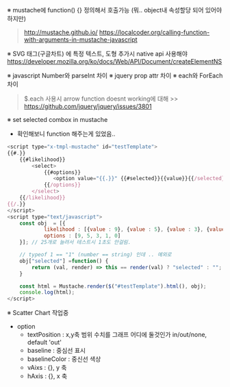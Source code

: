 ※ mustache에 function() {} 정의해서 호출가능  (뭐.. object내 속성할당 되어 있어야 하지만)
   > http://mustache.github.io/
   > https://localcoder.org/calling-function-with-arguments-in-mustache-javascript

※ SVG 태그(구글차트) 에 특정 텍스트, 도형 추가시 native api 사용해야 
   https://developer.mozilla.org/ko/docs/Web/API/Document/createElementNS

※ javascript Number와 parseInt 차이 
※ jquery prop attr 차이
※ each와 ForEach 차이
   > $.each 사용시 arrow function doesnt working에 대해 
      >> https://github.com/jquery/jquery/issues/3801


※ set selected combox in mustache 
- 확인해보니 function 해주는게 있었음.. 
```javascript
<script type="x-tmpl-mustache" id="testTemplate">
{{#.}}
    {{#likelihood}}
        <select>
            {{#options}}
               <option value="{{.}}" {{#selected}}{{value}}{{/selected}}>{{.}}</option>
            {{/options}}
        </select>
    {{/likelihood}}
{{/.}}
</script>
<script type="text/javascript">
    const obj  = [{
            likelihood : [{value : 9}, {value : 5}, {value : 3}, {value : 1}, {value : 0}],
            options : [9, 5, 3, 1, 0]
    }]; // 25개로 늘려서 테스트시 1초도 안걸림.

    // typeof 1 == "1" (number == string) 인데 .. 예외로
    obj["selected"] =function() {
        return (val, render) => this == render(val) ? "selected" : "";
    }

    const html = Mustache.render($("#testTemplate").html(), obj);
    console.log(html);
</script>     
```

※ Scatter Chart 작업중 
- option
   - textPosition : x,y축 범위 수치를 그래프 어디에 둘것인가 in/out/none, default 'out'
   - baseline : 중심선 표시
   - baselineColor : 중신선 색상
   - vAixs : {}, y 축 
   - hAxis : {}, x 축

